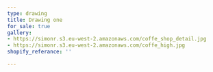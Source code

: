 ```yaml
---
type: drawing
title: Drawing one
for_sale: true
gallery:
- https://simonr.s3.eu-west-2.amazonaws.com/coffe_shop_detail.jpg
- https://simonr.s3.eu-west-2.amazonaws.com/coffe_high.jpg
shopify_referance: ''

---
```

